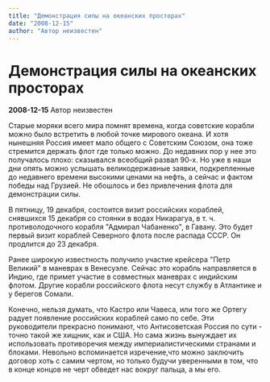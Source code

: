 ```yaml
---
title: "Демонстрация силы на океанских просторах"
date: "2008-12-15"
author: "Автор неизвестен"
---
```


# Демонстрация силы на океанских просторах

**2008-12-15** Автор неизвестен

Старые моряки всего мира помнят времена, когда советские корабли можно было встретить в любой точке мирового океана. И хотя нынешняя Россия имеет мало общего с Советским Союзом, она тоже стремится держать флот где только можно. До недавних пор у нее это получалось плохо: сказывался всеобщий развал 90-х. Но уже в наши дни опять можно услышать великодержавные заявки, подкрепленные до недавнего времени высокими ценами на нефть, а сейчас и фактом победы над Грузией. Не обошлось и без привлечения флота для демонстрации силы.

В пятницу, 19 декабря, состоится визит российских кораблей, снявшихся 15 декабря со стоянки в водах Никарагуа, в т. ч. противолодочного корабля "Адмирал Чабаненко", в Гавану. Это будет первый визит кораблей Северного флота после распада СССР. Он продлится до 23 декабря.

Ранее широкую известность получило участие крейсера "Петр Великий" в маневрах в Венесуэле. Сейчас это корабль направляется в Индию, где примет участие в совместных маневрах с индийским флотом. Другие корабли российского флота несут службу в Атлантике и у берегов Сомали.

Конечно, нельзя думать, что Кастро или Чавеса, или того же Ортегу радует появление российских кораблей само по себе. Эти руководители прекрасно понимают, что Антисоветская Россия по сути - точно такой же хищник, как и США. Но сама жизнь вынуждает их использовать противоречия между империалистическими странами и блоками. Невольно вспоминается изречение,что можно заключить договор хоть с самим чертом, но только будучи уверенными в том, что в конце концов не черт обведет нас вокруг пальца, а мы его.